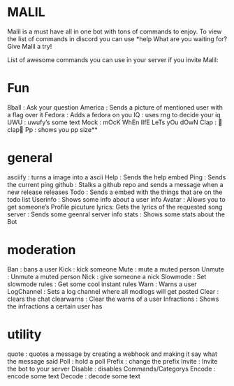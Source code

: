 # MALIL
Malil is a must have all in one bot with tons of commands to enjoy. 
To view the list of commands in discord you can use *help
What are you waiting for? Give Malil a try!

List of awesome commands you can use in your server if you invite Malil:

# Fun
8ball : Ask your question
America : Sends a picture of mentioned user with a flag over it
Fedora : Adds a fedora on you
IQ : uses rng to decide your iq
UWU : uwufy’s some text
Mock : mOcK WhEn lIfE LeTs yOu dOwN
Clap : 👏clap👏
Pp : shows you pp size**


# general
asciify : turns a image into a ascii
Help : Sends the help embed
Ping : Sends the current ping
github : Stalks a github repo and sends a message when a new release releases
Todo : Sends a embed with the things that are on the todo list
Userinfo : Shows some info about a user
info
Avatar : Allows you to get someone’s Profile picuture
lyrics: Gets the lyrics of the requested song
server : Sends some geenral server info
stats : Shows some stats about the Bot


# moderation
Ban : bans a user
Kick : kick someone
Mute : mute a muted person
Unmute : Unmute a muted person
Nick : give someone a nick
Slowmode : Set slowmode
rules : Get some cool instant rules
Warn : Warns a user
LogChannel : Sets a log channel where all modlogs will get posted
Clear : clears the chat
clearwarns : Clear the warns of a user
Infractions : Shows the infractions a certain user has


# utility
quote : quotes a message by creating a webhook and making it say what the message said
Poll : hold a poll
Prefix : change the prefix
Invite : Invite the bot to your server
Disable : disables Commands/Categorys
Encode : encode some text
Decode : decode some text

